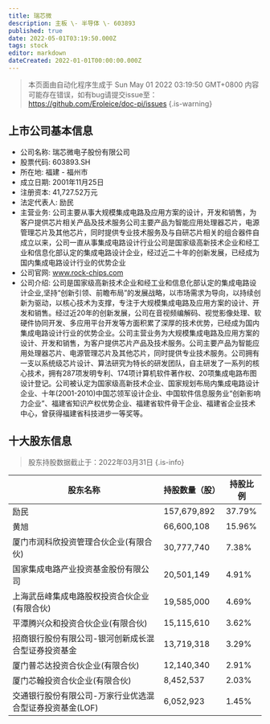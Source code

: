 ```yaml
---
title: 瑞芯微
description: 主板 \- 半导体 \- 603893
published: true
date: 2022-05-01T03:19:50.000Z
tags: stock
editor: markdown
dateCreated: 2022-01-01T00:00:00.000Z
---
```


> 本页面由自动化程序生成于 Sun May 01 2022 03:19:50 GMT+0800
> 内容可能存在错误，如有bug请提交issue至：https://github.com/Eroleice/doc-pi/issues
{.is-warning}

## 上市公司基本信息
- 公司名称: 瑞芯微电子股份有限公司
- 股票代码: 603893.SH
- 所在地: 福建 - 福州市
- 成立日期: 2001年11月25日
- 注册资本: 41,727.52万元
- 法定代表人: 励民
- 主营业务: 公司主要从事大规模集成电路及应用方案的设计，开发和销售，为客户提供芯片相关产品及技术服务公司主要产品为智能应用处理器芯片，电源管理芯片及其他芯片，同时提供专业技术服务及与自研芯片相关的组合器件自成立以来，公司一直从事集成电路设计行业公司是国家级高新技术企业和经工业和信息化部认定的集成电路设计企业，经过近二十年的创新发展，已经成为国内集成电路设计行业的优势企业
- 公司官网: www.rock-chips.com
- 公司介绍: 公司是国家级高新技术企业和经工业和信息化部认定的集成电路设计企业,坚持“创新引领、前瞻布局”的发展战略，以市场需求为导向，以持续创新为驱动，以核心技术为支撑，专注于大规模集成电路及应用方案的设计、开发和销售。经过近20年的创新发展，公司在音视频编解码、视觉影像处理、软硬件协同开发、多应用平台开发等方面积累了深厚的技术优势，已经成为国内集成电路设计行业的优势企业。公司主营业务为大规模集成电路及应用方案的设计、开发和销售，为客户提供芯片产品及技术服务。公司主要产品为智能应用处理器芯片、电源管理芯片及其他芯片，同时提供专业技术服务。公司拥有一支以系统级芯片设计、算法研究为特长的研发团队，自主研发了一系列的核心技术，拥有287项发明专利、174项计算机软件著作权、20项集成电路布图设计登记。公司被认定为国家级高新技术企业、国家规划布局内集成电路设计企业、十年(2001-2010)中国芯领军设计企业、中国软件信息服务业“创新影响力企业”、福建省知识产权优势企业、福建省软件骨干企业、福建省企业技术中心，曾获得福建省科技进步一等奖等。


## 十大股东信息
> 股东持股数据截止于：2022年03月31日
{.is-info}

| 股东名称 | 持股数量（股） | 持股比例 |
| --- | --- | --- |
| 励民 | 157,679,892 | 37.79% |
| 黄旭 | 66,600,108 | 15.96% |
| 厦门市润科欣投资管理合伙企业(有限合伙) | 30,777,740 | 7.38% |
| 国家集成电路产业投资基金股份有限公司 | 20,501,149 | 4.91% |
| 上海武岳峰集成电路股权投资合伙企业(有限合伙) | 19,585,000 | 4.69% |
| 平潭腾兴众和投资合伙企业(有限合伙) | 15,115,610 | 3.62% |
| 招商银行股份有限公司-银河创新成长混合型证券投资基金 | 13,719,318 | 3.29% |
| 厦门普芯达投资合伙企业(有限合伙) | 12,140,340 | 2.91% |
| 厦门芯翰投资合伙企业(有限合伙) | 8,452,537 | 2.03% |
| 交通银行股份有限公司-万家行业优选混合型证券投资基金(LOF) | 6,052,923 | 1.45% |




